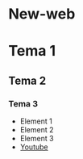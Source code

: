 # New-web
# Tema 1
## Tema 2
### Tema 3 
- Element 1
- Element 2
- Element 3
- [Youtube](https://www.youtube.com)
